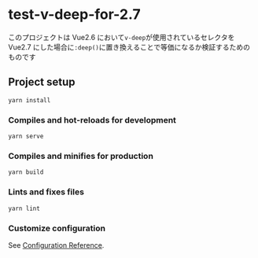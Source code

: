 # test-v-deep-for-2.7

このプロジェクトは Vue2.6 において`v-deep`が使用されているセレクタを Vue2.7 にした場合に`:deep()`に置き換えることで等価になるか検証するためのものです

## Project setup

```
yarn install
```

### Compiles and hot-reloads for development

```
yarn serve
```

### Compiles and minifies for production

```
yarn build
```

### Lints and fixes files

```
yarn lint
```

### Customize configuration

See [Configuration Reference](https://cli.vuejs.org/config/).
